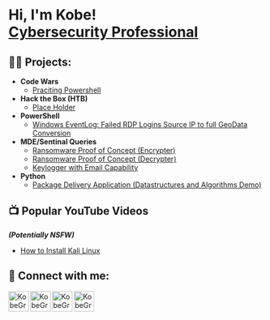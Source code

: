 <h1>Hi, I'm Kobe! <br/><a <a href="https://www.linkedin.com/in/kobe-graham-58653a174">Cybersecurity Professional</a></h1>

<h2>👨‍💻 Projects:</h2>

- <b>Code Wars</b>
  - [Praciting Powershell](https://github.com/Kobecgraham/Kobe-Graham/tree/main/CodeWars/PowerShell)
- <b>Hack the Box (HTB)</b>
  - [Place Holder](https://github.com/Kobecgraham/Kobe-Graham/blob/main/Hack%20The%20Box) 
- <b>PowerShell</b>
  - [Windows EventLog: Failed RDP Logins Source IP to full GeoData Conversion](https://github.com/joshmadakor1/Sentinel-Lab)
- <b>MDE/Sentinal Queries</b>
  - [Ransomware Proof of Concept (Encrypter)](https://github.com/joshmadakor1/EncrypterPOC)
  - [Ransomware Proof of Concept (Decrypter)](https://github.com/joshmadakor1/DecrypterPOC)
  - [Keylogger with Email Capability](https://github.com/joshmadakor1/Key-Logger-With-Email)
- <b>Python</b>
  - [Package Delivery Application (Datastructures and Algorithms Demo)](https://github.com/joshmadakor1/Package-Delivery-Pathfinding-Algorithm)

<h2>📺 Popular YouTube Videos</h2> <b><i>(Potentially NSFW)</b></i>

- [How to Install Kali Linux](https://www.youtube.com/watch?v=WNYYSuySlc8&t=2s)

<h2> 🤳 Connect with me:</h2>

[<img align="left" alt="KobeGraham | YouTube" width="40px" src="https://cdn.jsdelivr.net/npm/simple-icons@v3/icons/youtube.svg" />][youtube]
[<img align="left" alt="KobeGraham | Twitter" width="40px" src="https://cdn.jsdelivr.net/npm/simple-icons@v3/icons/twitter.svg" />][twitter]
[<img align="left" alt="KobeGraham | LinkedIn" width="40px" src="https://cdn.jsdelivr.net/npm/simple-icons@v3/icons/linkedin.svg" />][linkedin]
[<img align="left" alt="KobeGraham | Instagram" width="40px" src="https://cdn.jsdelivr.net/npm/simple-icons@v3/icons/instagram.svg" />][instagram]

[twitter]: https://www.linkedin.com/in/kobe-graham-58653a174/
[youtube]: https://www.linkedin.com/in/kobe-graham-58653a174
[instagram]: https://www.linkedin.com/in/kobe-graham-58653a174/
[linkedin]: https://www.linkedin.com/in/kobe-graham-58653a174/

<!--
**joshmadakor1/joshmadakor1** is a ✨ _special_ ✨ repository because its `README.md` (this file) appears on your GitHub profile.

Here are some ideas to get you started:

- 🔭 I’m currently working on ...
- 🌱 I’m currently learning ...
- 👯 I’m looking to collaborate on ...
- 🤔 I’m looking for help with ...
- 💬 Ask me about ...
- 📫 How to reach me: ...
- 😄 Pronouns: ...
- ⚡ Fun fact: ...
-->
